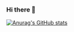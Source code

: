 ### Hi there 👋

[![Anurag's GitHub stats](https://github-readme-stats.vercel.app/api?username=thomaslem&show_icons=true&include_all_commits=true&count_private=true)](https://github.com/thomaslem)

